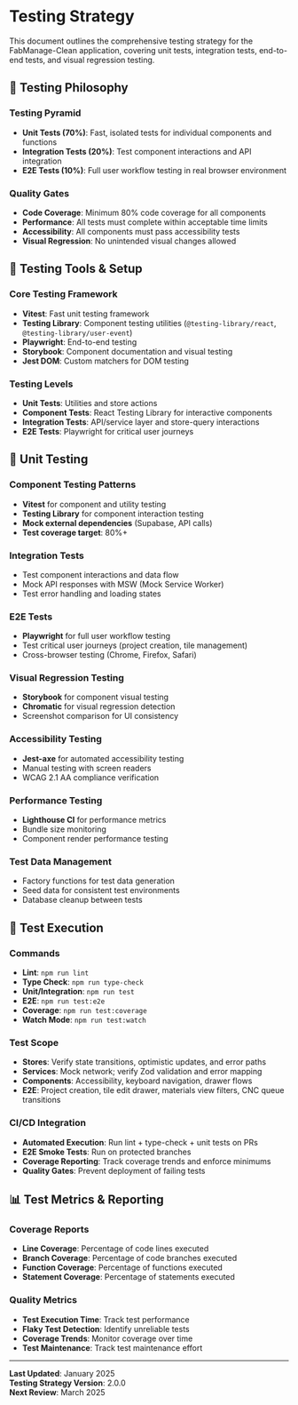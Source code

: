 # Testing Strategy

This document outlines the comprehensive testing strategy for the FabManage-Clean application, covering unit tests, integration tests, end-to-end tests, and visual regression testing.

## 🎯 Testing Philosophy

### Testing Pyramid

- **Unit Tests (70%)**: Fast, isolated tests for individual components and functions
- **Integration Tests (20%)**: Test component interactions and API integration
- **E2E Tests (10%)**: Full user workflow testing in real browser environment

### Quality Gates

- **Code Coverage**: Minimum 80% code coverage for all components
- **Performance**: All tests must complete within acceptable time limits
- **Accessibility**: All components must pass accessibility tests
- **Visual Regression**: No unintended visual changes allowed

## 🧪 Testing Tools & Setup

### Core Testing Framework

- **Vitest**: Fast unit testing framework
- **Testing Library**: Component testing utilities (`@testing-library/react`, `@testing-library/user-event`)
- **Playwright**: End-to-end testing
- **Storybook**: Component documentation and visual testing
- **Jest DOM**: Custom matchers for DOM testing

### Testing Levels

- **Unit Tests**: Utilities and store actions
- **Component Tests**: React Testing Library for interactive components
- **Integration Tests**: API/service layer and store-query interactions
- **E2E Tests**: Playwright for critical user journeys

## 🔬 Unit Testing

### Component Testing Patterns

- **Vitest** for component and utility testing
- **Testing Library** for component interaction testing
- **Mock external dependencies** (Supabase, API calls)
- **Test coverage target**: 80%+

### Integration Tests

- Test component interactions and data flow
- Mock API responses with MSW (Mock Service Worker)
- Test error handling and loading states

### E2E Tests

- **Playwright** for full user workflow testing
- Test critical user journeys (project creation, tile management)
- Cross-browser testing (Chrome, Firefox, Safari)

### Visual Regression Testing

- **Storybook** for component visual testing
- **Chromatic** for visual regression detection
- Screenshot comparison for UI consistency

### Accessibility Testing

- **Jest-axe** for automated accessibility testing
- Manual testing with screen readers
- WCAG 2.1 AA compliance verification

### Performance Testing

- **Lighthouse CI** for performance metrics
- Bundle size monitoring
- Component render performance testing

### Test Data Management

- Factory functions for test data generation
- Seed data for consistent test environments
- Database cleanup between tests

## 🚀 Test Execution

### Commands

- **Lint**: `npm run lint`
- **Type Check**: `npm run type-check`
- **Unit/Integration**: `npm run test`
- **E2E**: `npm run test:e2e`
- **Coverage**: `npm run test:coverage`
- **Watch Mode**: `npm run test:watch`

### Test Scope

- **Stores**: Verify state transitions, optimistic updates, and error paths
- **Services**: Mock network; verify Zod validation and error mapping
- **Components**: Accessibility, keyboard navigation, drawer flows
- **E2E**: Project creation, tile edit drawer, materials view filters, CNC queue transitions

### CI/CD Integration

- **Automated Execution**: Run lint + type-check + unit tests on PRs
- **E2E Smoke Tests**: Run on protected branches
- **Coverage Reporting**: Track coverage trends and enforce minimums
- **Quality Gates**: Prevent deployment of failing tests

## 📊 Test Metrics & Reporting

### Coverage Reports

- **Line Coverage**: Percentage of code lines executed
- **Branch Coverage**: Percentage of code branches executed
- **Function Coverage**: Percentage of functions executed
- **Statement Coverage**: Percentage of statements executed

### Quality Metrics

- **Test Execution Time**: Track test performance
- **Flaky Test Detection**: Identify unreliable tests
- **Coverage Trends**: Monitor coverage over time
- **Test Maintenance**: Track test maintenance effort

---

**Last Updated**: January 2025  
**Testing Strategy Version**: 2.0.0  
**Next Review**: March 2025
